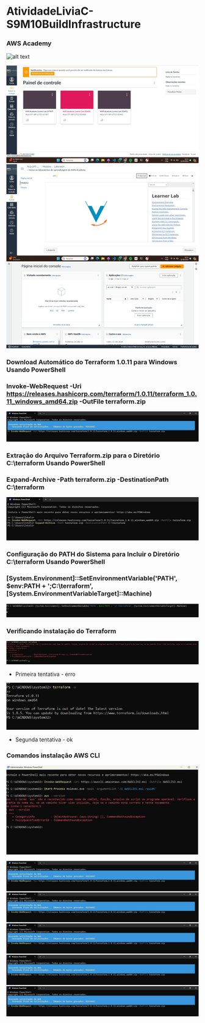 # AtividadeLiviaC-S9M10BuildInfrastructure

### AWS Academy
![alt text](<Imagem do WhatsApp de 2024-06-11 à(s) 11.40.26_a1872abc.jpg>)

![alt text](<assets\print1.jpg>)
![alt text](<assets\print2.jpg>)
![alt text](<assets\print3.png>)

### Download Automático do Terraform 1.0.11 para Windows Usando PowerShell
### Invoke-WebRequest -Uri https://releases.hashicorp.com/terraform/1.0.11/terraform_1.0.11_windows_amd64.zip -OutFile terraform.zip 

![alt text](<assets\print4.jpg>)

### Extração do Arquivo Terraform.zip para o Diretório C:\terraform Usando PowerShell
### Expand-Archive -Path terraform.zip -DestinationPath C:\terraform

![alt text](<assets\print5.jpg>)

### Configuração do PATH do Sistema para Incluir o Diretório C:\terraform Usando PowerShell
### [System.Environment]::SetEnvironmentVariable('PATH', $env:PATH + ';C:\terraform', [System.EnvironmentVariableTarget]::Machine)

![alt text](<assets\print6.jpg>)

### Verificando instalação do Terraform

![alt text](<assets\print7.jpg>)
- Primeira tentativa - erro

![alt text](<assets\print8.jpg>)
- Segunda tentativa - ok

### Comandos instalação AWS CLI

![alt text](<assets\print9.jpg>)




![alt text](<assets\print4.jpg>)
![alt text](<assets\print4.jpg>)
![alt text](<assets\print4.jpg>)
![alt text](<assets\print4.jpg>)
![alt text](<assets\print4.jpg>)


